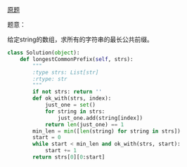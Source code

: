 [原题](https://leetcode.com/problems/longest-common-prefix/)

题意：

给定string的数组，求所有的字符串的最长公共前缀。

```Python
class Solution(object):
    def longestCommonPrefix(self, strs):
        """
        :type strs: List[str]
        :rtype: str
        """
        if not strs: return ''
        def ok_with(strs, index):
            just_one = set()
            for string in strs:
                just_one.add(string[index])
            return len(just_one) == 1
        min_len = min([len(string) for string in strs])
        start = 0
        while start < min_len and ok_with(strs, start):
            start += 1
        return strs[0][0:start]
        
```
